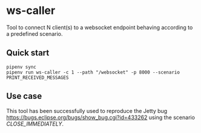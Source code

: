 # ws-caller

Tool to connect N client(s) to a websocket endpoint behaving according to a predefined scenario.

## Quick start

```
pipenv sync
pipenv run ws-caller -c 1 --path "/websocket" -p 8000 --scenario PRINT_RECEIVED_MESSAGES
```

## Use case

This tool has been successfully used to reproduce the Jetty bug https://bugs.eclipse.org/bugs/show_bug.cgi?id=433262 using the scenario *CLOSE_IMMEDIATELY*.
